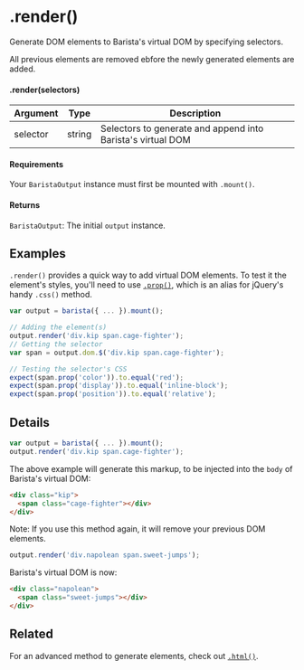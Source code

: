 # .render()

Generate DOM elements to Barista's virtual DOM by specifying selectors.

All previous elements are removed ebfore the newly generated elements are added.


#### .render(selectors)

| Argument | Type | Description |
| --- | --- | --- |
| selector | string | Selectors to generate and append into Barista's virtual DOM |


#### Requirements

Your `BaristaOutput` instance must first be mounted with `.mount()`.


#### Returns

`BaristaOutput`: The initial `output` instance.



## Examples

`.render()` provides a quick way to add virtual DOM elements. To test it the element's styles, you'll need to use [`.prop()`](/prop.md), which is an alias for jQuery's handy `.css()` method.

```js
var output = barista({ ... }).mount();

// Adding the element(s)
output.render('div.kip span.cage-fighter');
// Getting the selector
var span = output.dom.$('div.kip span.cage-fighter');

// Testing the selector's CSS
expect(span.prop('color')).to.equal('red');
expect(span.prop('display')).to.equal('inline-block');
expect(span.prop('position')).to.equal('relative');
```



## Details

```js
var output = barista({ ... }).mount();
output.render('div.kip span.cage-fighter');
```

The above example will generate this markup, to be injected into the `body` of Barista's virtual DOM:
```html
<div class="kip">
  <span class="cage-fighter"></div>
</div>
```

Note: If you use this method again, it will remove your previous DOM elements.

```js
output.render('div.napolean span.sweet-jumps');
```

Barista's virtual DOM is now:

```html
<div class="napolean">
  <span class="sweet-jumps"></div>
</div>
```



## Related

For an advanced method to generate elements, check out [`.html()`](html.md).

